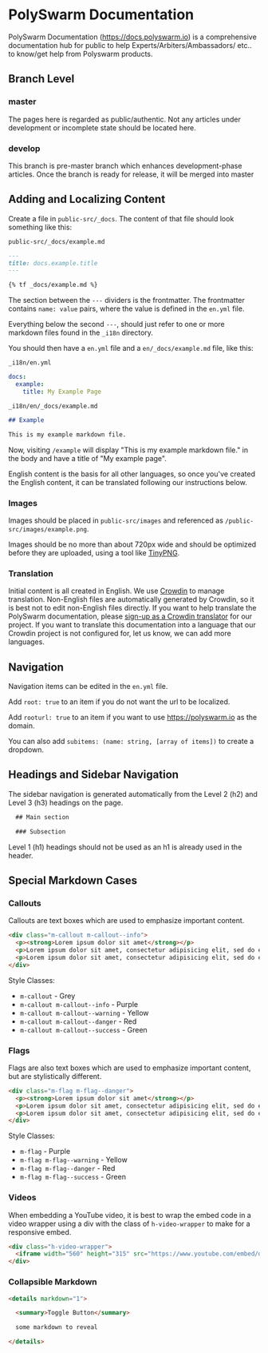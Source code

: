 # PolySwarm Documentation

PolySwarm Documentation (https://docs.polyswarm.io) is a comprehensive documentation hub for public to help Experts/Arbiters/Ambassadors/ etc.. 
to know/get help from Polyswarm products.

## Branch Level

### master

The pages here is regarded as public/authentic. Not any articles under development or incomplete state
should be located here.

### develop

This branch is pre-master branch which enhances development-phase articles. Once the branch is ready 
for release, it will be merged into master

## Adding and Localizing Content

Create a file in `public-src/_docs`.
The content of that file should look something like this:

`public-src/_docs/example.md`
```markdown
---
title: docs.example.title
---

{% tf _docs/example.md %}
```

The section between the `---` dividers is the frontmatter.
The frontmatter contains `name: value` pairs, where the value is defined in the `en.yml` file.

Everything below the second `---`, should just refer to one or more markdown files found in the `_i18n` directory.

You should then have a `en.yml` file and a `en/_docs/example.md` file, like this:

`_i18n/en.yml`
```yml
docs:
  example:
    title: My Example Page
```

`_i18n/en/_docs/example.md`
```markdown
## Example

This is my example markdown file.
```

Now, visiting `/example` will display "This is my example markdown file." in the body and have a title of "My example page".

English content is the basis for all other languages, so once you've created the English content, it can be translated following our instructions below.

### Images

Images should be placed in `public-src/images` and referenced as `/public-src/images/example.png`.

Images should be no more than about 720px wide and should be optimized before they are uploaded, using a tool like [TinyPNG](https://tinypng.com/).

### Translation

Initial content is all created in English.
We use [Crowdin](https://crowdin.com) to manage translation.
Non-English files are automatically generated by Crowdin, so it is best not to edit non-English files directly.
If you want to help translate the PolySwarm documentation, please [sign-up as a Crowdin translator](https://crwd.in/polyswarm-documentation) for our project.
If you want to translate this documentation into a language that our Crowdin project is not configured for, let us know, we can add more languages.


## Navigation

Navigation items can be edited in the `en.yml` file.

Add `root: true` to an item if you do not want the url to be localized.

Add `rooturl: true` to an item if you want to use https://polyswarm.io as the domain.

You can also add `subitems: (name: string, [array of items])` to create a dropdown.

## Headings and Sidebar Navigation

The sidebar navigation is generated automatically from the Level 2 (h2) and Level 3 (h3) headings on the page.

```markdown
  ## Main section

  ### Subsection
```

Level 1 (h1) headings should not be used as an h1 is already used in the header.

## Special Markdown Cases

### Callouts

Callouts are text boxes which are used to emphasize important content.

```html
<div class="m-callout m-callout--info">
  <p><strong>Lorem ipsum dolor sit amet</strong></p>
  <p>Lorem ipsum dolor sit amet, consectetur adipisicing elit, sed do eiusmod tempor incididunt ut labore et dolore magna aliqua.</p>
  <p>Lorem ipsum dolor sit amet, consectetur adipisicing elit, sed do eiusmod tempor incididunt ut labore et dolore magna aliqua.</p>
</div>
```

Style Classes:
* `m-callout` - Grey
* `m-callout m-callout--info` - Purple
* `m-callout m-callout--warning` - Yellow
* `m-callout m-callout--danger` - Red
* `m-callout m-callout--success` - Green

### Flags

Flags are also text boxes which are used to emphasize important content, but are stylistically different.

```html
<div class="m-flag m-flag--danger">
  <p><strong>Lorem ipsum dolor sit amet</strong></p>
  <p>Lorem ipsum dolor sit amet, consectetur adipisicing elit, sed do eiusmod tempor incididunt ut labore et dolore magna aliqua.</p>
  <p>Lorem ipsum dolor sit amet, consectetur adipisicing elit, sed do eiusmod tempor incididunt ut labore et dolore magna aliqua.</p>
</div>
```

Style Classes:
* `m-flag` - Purple
* `m-flag m-flag--warning` - Yellow
* `m-flag m-flag--danger` - Red
* `m-flag m-flag--success` - Green

### Videos

When embedding a YouTube video, it is best to wrap the embed code in a video wrapper using a div with the class of `h-video-wrapper` to make for a responsive embed.

```html
<div class="h-video-wrapper">
  <iframe width="560" height="315" src="https://www.youtube.com/embed/dQw4w9WgXcQ?showinfo=0&rel=0" frameborder="0" allow="autoplay; encrypted-media" allowfullscreen></iframe>
</div>
```

### Collapsible Markdown

```html
<details markdown="1">

  <summary>Toggle Button</summary>

  some markdown to reveal

</details>
```
